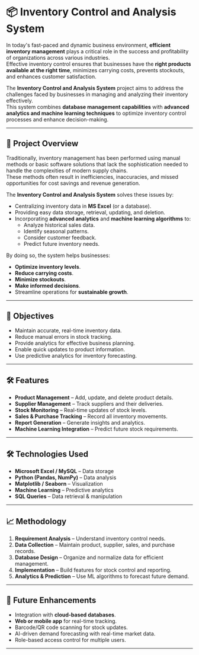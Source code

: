 # 📦 Inventory Control and Analysis System

In today's fast-paced and dynamic business environment, **efficient inventory management** plays a critical role in the success and profitability of organizations across various industries.  
Effective inventory control ensures that businesses have the **right products available at the right time**, minimizes carrying costs, prevents stockouts, and enhances customer satisfaction.  

The **Inventory Control and Analysis System** project aims to address the challenges faced by businesses in managing and analyzing their inventory effectively.  
This system combines **database management capabilities** with **advanced analytics and machine learning techniques** to optimize inventory control processes and enhance decision-making.

---

## 📌 Project Overview
Traditionally, inventory management has been performed using manual methods or basic software solutions that lack the sophistication needed to handle the complexities of modern supply chains.  
These methods often result in inefficiencies, inaccuracies, and missed opportunities for cost savings and revenue generation.

The **Inventory Control and Analysis System** solves these issues by:
- Centralizing inventory data in **MS Excel** (or a database).
- Providing easy data storage, retrieval, updating, and deletion.
- Incorporating **advanced analytics** and **machine learning algorithms** to:
  - Analyze historical sales data.
  - Identify seasonal patterns.
  - Consider customer feedback.
  - Predict future inventory needs.

By doing so, the system helps businesses:
- **Optimize inventory levels**.
- **Reduce carrying costs**.
- **Minimize stockouts**.
- **Make informed decisions**.
- Streamline operations for **sustainable growth**.

---

## 🎯 Objectives
- Maintain accurate, real-time inventory data.
- Reduce manual errors in stock tracking.
- Provide analytics for effective business planning.
- Enable quick updates to product information.
- Use predictive analytics for inventory forecasting.

---

## 🛠️ Features
- **Product Management** – Add, update, and delete product details.
- **Supplier Management** – Track suppliers and their deliveries.
- **Stock Monitoring** – Real-time updates of stock levels.
- **Sales & Purchase Tracking** – Record all inventory movements.
- **Report Generation** – Generate insights and analytics.
- **Machine Learning Integration** – Predict future stock requirements.
  
---

## 🛠️ Technologies Used
- **Microsoft Excel / MySQL** – Data storage
- **Python (Pandas, NumPy)** – Data analysis
- **Matplotlib / Seaborn** – Visualization
- **Machine Learning** – Predictive analytics
- **SQL Queries** – Data retrieval & manipulation

---

## 📈 Methodology
1. **Requirement Analysis** – Understand inventory control needs.
2. **Data Collection** – Maintain product, supplier, sales, and purchase records.
3. **Database Design** – Organize and normalize data for efficient management.
4. **Implementation** – Build features for stock control and reporting.
5. **Analytics & Prediction** – Use ML algorithms to forecast future demand.

---

## 🚀 Future Enhancements
- Integration with **cloud-based databases**.
- **Web or mobile app** for real-time tracking.
- Barcode/QR code scanning for stock updates.
- AI-driven demand forecasting with real-time market data.
- Role-based access control for multiple users.

---
